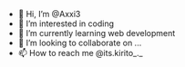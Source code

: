 - 👋 Hi, I’m @Axxi3
- 👀 I’m interested in coding
- 🌱 I’m currently learning web development
- 💞️ I’m looking to collaborate on ...
- 📫 How to reach me @its.kirito_._

<!---
Axxi3/Axxi3 is a ✨ special ✨ repository because its `README.md` (this file) appears on your GitHub profile.
You can click the Preview link to take a look at your changes.
--->
